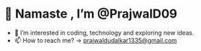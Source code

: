 # 👋 Namaste , I’m @PrajwalD09
- 👀 I’m interested in coding, technology and exploring new ideas.
- 📫 How to reach me? -> prajwaldudalkar1335@gmail.com


<!---
PrajwalD09/PrajwalD09 is a ✨ special ✨ repository because its `README.md` (this file) appears on your GitHub profile.
You can click the Preview link to take a look at your changes.
--->
